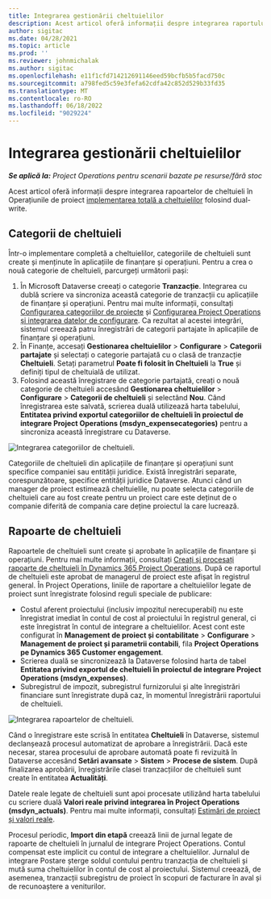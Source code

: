 ```yaml
---
title: Integrarea gestionării cheltuielilor
description: Acest articol oferă informații despre integrarea raportului de cheltuieli în Operațiuni de proiect folosind scriere dublă.
author: sigitac
ms.date: 04/28/2021
ms.topic: article
ms.prod: ''
ms.reviewer: johnmichalak
ms.author: sigitac
ms.openlocfilehash: e11f1cfd714212691146eed59bcfb5b5facd750c
ms.sourcegitcommit: a798fed5c59e3fefa62cdfa42c852d529b33fd35
ms.translationtype: MT
ms.contentlocale: ro-RO
ms.lasthandoff: 06/18/2022
ms.locfileid: "9029224"
---
```

# <a name="expense-management-integration"></a>Integrarea gestionării cheltuielilor

_**Se aplică la:** Project Operations pentru scenarii bazate pe resurse/fără stoc_

Acest articol oferă informații despre integrarea rapoartelor de cheltuieli în Operațiunile de proiect [implementarea totală a cheltuielilor](../expense/expense-overview.md) folosind dual-write.

## <a name="expense-categories"></a>Categorii de cheltuieli

Într-o implementare completă a cheltuielilor, categoriile de cheltuieli sunt create și menținute în aplicațiile de finanțare și operațiuni. Pentru a crea o nouă categorie de cheltuieli, parcurgeți următorii pași:

1. În Microsoft Dataverse creeați o categorie **Tranzacție**. Integrarea cu dublă scriere va sincroniza această categorie de tranzacții cu aplicațiile de finanțare și operațiuni. Pentru mai multe informații, consultați [Configurarea categoriilor de proiecte](/dynamics365/project-operations/project-accounting/configure-project-categories) și [Configurarea Project Operations și integrarea datelor de configurare](resource-dual-write-setup-integration.md). Ca rezultat al acestei integrări, sistemul creează patru înregistrări de categorii partajate în aplicațiile de finanțare și operațiuni.
2. În Finanțe, accesați **Gestionarea cheltuielilor** > **Configurare** > **Categorii partajate** și selectați o categorie partajată cu o clasă de tranzacție **Cheltuieli**. Setați parametrul **Poate fi folosit în Cheltuieli** la **True** și definiți tipul de cheltuială de utilizat.
3. Folosind această înregistrare de categorie partajată, creați o nouă categorie de cheltuieli accesând **Gestionarea cheltuielilor** > **Configurare** > **Categorii de cheltuieli** și selectând **Nou**. Când înregistrarea este salvată, scrierea duală utilizează harta tabelului, **Entitatea privind exportul categoriilor de cheltuieli în proiectul de integrare Project Operations (msdyn\_expensecategories)** pentru a sincroniza această înregistrare cu Dataverse.

  ![Integrarea categoriilor de cheltuieli.](./media/DW6ExpenseCategories.png)

Categoriile de cheltuieli din aplicațiile de finanțare și operațiuni sunt specifice companiei sau entității juridice. Există înregistrări separate, corespunzătoare, specifice entității juridice Dataverse. Atunci când un manager de proiect estimează cheltuielile, nu poate selecta categoriile de cheltuieli care au fost create pentru un proiect care este deținut de o companie diferită de compania care deține proiectul la care lucrează. 

## <a name="expense-reports"></a>Rapoarte de cheltuieli

Rapoartele de cheltuieli sunt create și aprobate în aplicațiile de finanțare și operațiuni. Pentru mai multe informații, consultați [Creați și procesați rapoarte de cheltuieli în Dynamics 365 Project Operations](/learn/modules/create-process-expense-reports/). După ce raportul de cheltuieli este aprobat de managerul de proiect este afișat în registrul general. În Project Operations, liniile de raportare a cheltuielilor legate de proiect sunt înregistrate folosind reguli speciale de publicare:

  - Costul aferent proiectului (inclusiv impozitul nerecuperabil) nu este înregistrat imediat în contul de cost al proiectului în registrul general, ci este înregistrat în contul de integrare a cheltuielilor. Acest cont este configurat în **Management de proiect și contabilitate** > **Configurare** > **Management de proiect și parametrii contabili**, fila **Project Operations pe Dynamics 365 Customer engagement**.
  - Scrierea duală se sincronizează la Dataverse folosind harta de tabel **Entitatea privind exportul de cheltuieli în proiectul de integrare Project Operations (msdyn\_expenses)**.
  - Subregistrul de impozit, subregistrul furnizorului și alte înregistrări financiare sunt înregistrate după caz, în momentul înregistrării raportului de cheltuieli.

  ![Integrarea rapoartelor de cheltuieli.](./media/DW6ExpenseReports.png)

Când o înregistrare este scrisă în entitatea **Cheltuieli** în Dataverse, sistemul declanșează procesul automatizat de aprobare a înregistrării. Dacă este necesar, starea procesului de aprobare automată poate fi revizuită în Dataverse accesând **Setări avansate** > **Sistem** > **Procese de sistem**. După finalizarea aprobării, înregistrările clasei tranzacțiilor de cheltuieli sunt create în entitatea **Actualități**.

Datele reale legate de cheltuieli sunt apoi procesate utilizând harta tabelului cu scriere duală **Valori reale privind integrarea în Project Operations (msdyn\_actuals)**. Pentru mai multe informații, consultați [Estimări de proiect și valori reale](resource-dual-write-estimates-actuals.md).

Procesul periodic, **Import din etapă** creează linii de jurnal legate de rapoarte de cheltuieli în jurnalul de integrare Project Operations. Contul compensat este implicit cu contul de integrare a cheltuielilor. Jurnalul de integrare Postare șterge soldul contului pentru tranzacția de cheltuieli și mută suma cheltuielilor în contul de cost al proiectului. Sistemul creează, de asemenea, tranzacții subregistru de proiect în scopuri de facturare în aval și de recunoaștere a veniturilor.
